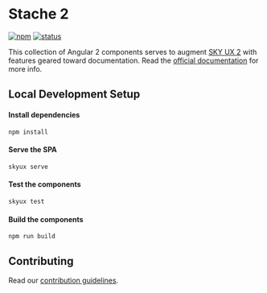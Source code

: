# Stache 2

[![npm](https://img.shields.io/npm/v/@blackbaud/stache.svg)](https://www.npmjs.com/package/@blackbaud/stache)
[![status](https://travis-ci.org/blackbaud/stache2.svg?branch=master)](https://travis-ci.org/blackbaud/stache2)

This collection of Angular 2 components serves to augment [SKY UX 2](https://developer.blackbaud.com/skyux2/) with features geared toward documentation. Read the [official documentation](https://developer.blackbaud.com/stache/) for more info.

## Local Development Setup

#### Install dependencies

```
npm install
```

#### Serve the SPA

```
skyux serve
```

#### Test the components

```
skyux test
```

#### Build the components

```
npm run build
```

## Contributing

Read our [contribution guidelines](https://github.com/blackbaud/stache2/blob/master/CONTRIBUTING.md).
